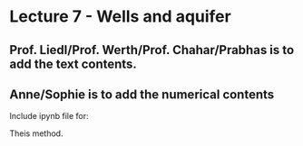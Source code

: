 #  Lecture 7 -  Wells and aquifer

## Prof. Liedl/Prof. Werth/Prof. Chahar/Prabhas is to add the text contents.
## Anne/Sophie is to add the numerical contents

Include ipynb file for:

Theis method.








